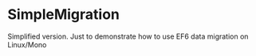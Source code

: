 # SimpleMigration

Simplified version. Just to demonstrate how to use EF6 data migration on Linux/Mono 


